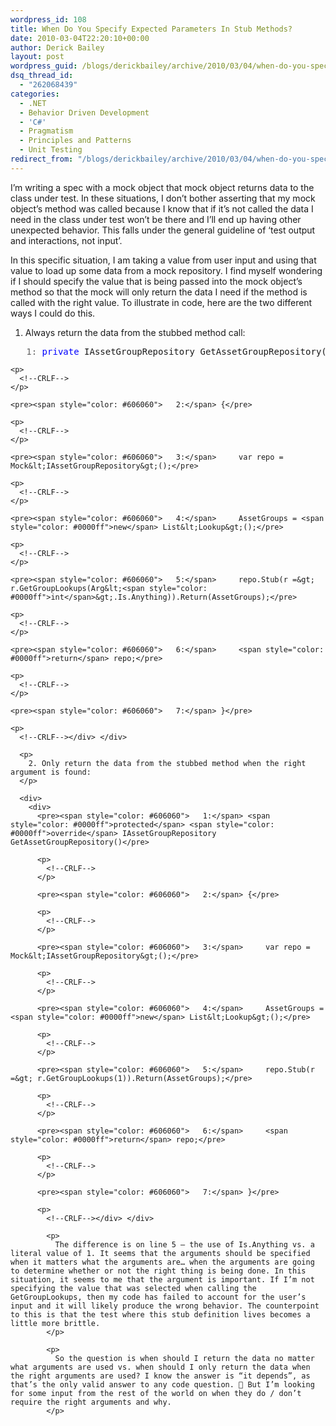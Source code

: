 ```yaml
---
wordpress_id: 108
title: When Do You Specify Expected Parameters In Stub Methods?
date: 2010-03-04T22:20:10+00:00
author: Derick Bailey
layout: post
wordpress_guid: /blogs/derickbailey/archive/2010/03/04/when-do-you-specify-expected-parameters-in-stub-methods.aspx
dsq_thread_id:
  - "262068439"
categories:
  - .NET
  - Behavior Driven Development
  - 'C#'
  - Pragmatism
  - Principles and Patterns
  - Unit Testing
redirect_from: "/blogs/derickbailey/archive/2010/03/04/when-do-you-specify-expected-parameters-in-stub-methods.aspx/"
---
```

I’m writing a spec with a mock object that mock object returns data to the class under test. In these situations, I don’t bother asserting that my mock object’s method was called because I know that if it’s not called the data I need in the class under test won’t be there and I’ll end up having other unexpected behavior. This falls under the general guideline of ‘test output and interactions, not input’. 

In this specific situation, I am taking a value from user input and using that value to load up some data from a mock repository. I find myself wondering if I should specify the value that is being passed into the mock object’s method so that the mock will only return the data I need if the method is called with the right value. To illustrate in code, here are the two different ways I could do this.

1. Always return the data from the stubbed method call:

<div>
  <div>
    <pre><span style="color: #606060">   1:</span> <span style="color: #0000ff">private</span> IAssetGroupRepository GetAssetGroupRepository()</pre>
    
    <p>
      <!--CRLF-->
    </p>
    
    <pre><span style="color: #606060">   2:</span> {</pre>
    
    <p>
      <!--CRLF-->
    </p>
    
    <pre><span style="color: #606060">   3:</span>     var repo = Mock&lt;IAssetGroupRepository&gt;();</pre>
    
    <p>
      <!--CRLF-->
    </p>
    
    <pre><span style="color: #606060">   4:</span>     AssetGroups = <span style="color: #0000ff">new</span> List&lt;Lookup&gt;();</pre>
    
    <p>
      <!--CRLF-->
    </p>
    
    <pre><span style="color: #606060">   5:</span>     repo.Stub(r =&gt; r.GetGroupLookups(Arg&lt;<span style="color: #0000ff">int</span>&gt;.Is.Anything)).Return(AssetGroups);</pre>
    
    <p>
      <!--CRLF-->
    </p>
    
    <pre><span style="color: #606060">   6:</span>     <span style="color: #0000ff">return</span> repo;</pre>
    
    <p>
      <!--CRLF-->
    </p>
    
    <pre><span style="color: #606060">   7:</span> }</pre>
    
    <p>
      <!--CRLF--></div> </div> 
      
      <p>
        2. Only return the data from the stubbed method when the right argument is found:
      </p>
      
      <div>
        <div>
          <pre><span style="color: #606060">   1:</span> <span style="color: #0000ff">protected</span> <span style="color: #0000ff">override</span> IAssetGroupRepository GetAssetGroupRepository()</pre>
          
          <p>
            <!--CRLF-->
          </p>
          
          <pre><span style="color: #606060">   2:</span> {</pre>
          
          <p>
            <!--CRLF-->
          </p>
          
          <pre><span style="color: #606060">   3:</span>     var repo = Mock&lt;IAssetGroupRepository&gt;();</pre>
          
          <p>
            <!--CRLF-->
          </p>
          
          <pre><span style="color: #606060">   4:</span>     AssetGroups = <span style="color: #0000ff">new</span> List&lt;Lookup&gt;();</pre>
          
          <p>
            <!--CRLF-->
          </p>
          
          <pre><span style="color: #606060">   5:</span>     repo.Stub(r =&gt; r.GetGroupLookups(1)).Return(AssetGroups);</pre>
          
          <p>
            <!--CRLF-->
          </p>
          
          <pre><span style="color: #606060">   6:</span>     <span style="color: #0000ff">return</span> repo;</pre>
          
          <p>
            <!--CRLF-->
          </p>
          
          <pre><span style="color: #606060">   7:</span> }</pre>
          
          <p>
            <!--CRLF--></div> </div> 
            
            <p>
              The difference is on line 5 – the use of Is.Anything vs. a literal value of 1. It seems that the arguments should be specified when it matters what the arguments are… when the arguments are going to determine whether or not the right thing is being done. In this situation, it seems to me that the argument is important. If I’m not specifying the value that was selected when calling the GetGroupLookups, then my code has failed to account for the user’s input and it will likely produce the wrong behavior. The counterpoint to this is that the test where this stub definition lives becomes a little more brittle.
            </p>
            
            <p>
              So the question is when should I return the data no matter what arguments are used vs. when should I only return the data when the right arguments are used? I know the answer is “it depends”, as that’s the only valid answer to any code question. 🙂 But I’m looking for some input from the rest of the world on when they do / don’t require the right arguments and why.
            </p>